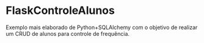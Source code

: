 # FlaskControleAlunos
Exemplo mais elaborado de Python+SQLAlchemy com o objetivo de realizar um CRUD de alunos para controle de frequência.
